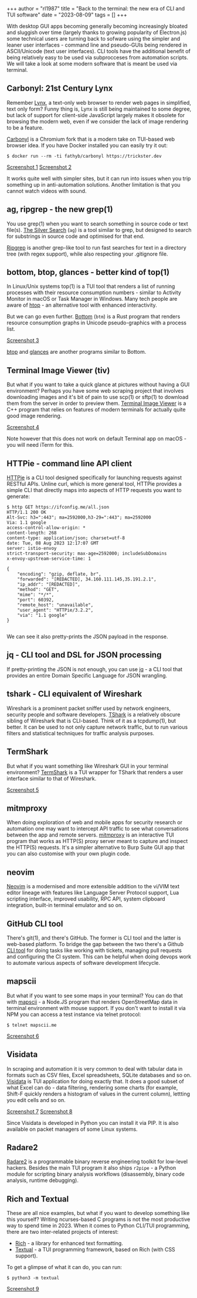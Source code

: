 +++
author = "rl1987"
title = "Back to the terminal: the new era of CLI and TUI software"
date = "2023-08-09"
tags = []
+++

With desktop GUI apps becoming generally becoming increasingly bloated and
sluggish over time (largely thanks to growing popularity of Electron.js) some
technical users are turning back to sofware using the simpler and leaner user 
interfaces - command line and pseudo-GUIs being rendered in ASCII/Unicode (text
user interfaces). CLI tools have the additional benefit of being relatively easy
to be used via subprocceses from automation scripts. We will take a look at 
some modern software that is meant be used via terminal. 

Carbonyl: 21st Century Lynx
---------------------------

Remember [Lynx](https://lynx.invisible-island.net/), a text-only web browser
to render web pages in simplified, text only form? Funny thing is, Lynx is still
being maintained to some degree, but lack of support for client-side JavaScript
largely makes it obsolete for browsing the modern web, even if we consider the
lack of image rendering to be a feature. 

[Carbonyl](https://github.com/fathyb/carbonyl) is a Chromium fork that is a
modern take on TUI-based web browser idea. If you have Docker installed you can
easily try it out:

```
$ docker run --rm -ti fathyb/carbonyl https://trickster.dev
```

[Screenshot 1](/2023-08-08_14.36.27.png)
[Screenshot 2](/2023-08-08_14.41.51.png)

It works quite well with simpler sites, but it can run into issues when you 
trip something up in anti-automation solutions. Another limitation is that you
cannot watch videos with sound.

ag, ripgrep - the new grep(1)
-----------------------------

You use grep(1) when you want to search something in source code or text file(s).
[The Silver Search](https://github.com/ggreer/the_silver_searcher) (`ag`) is 
a tool similar to grep, but designed to search for substrings in source code
and optimised for that end.

[Ripgrep](https://github.com/BurntSushi/ripgrep) is another grep-like tool to
run fast searches for text in a directory tree (with regex support), while 
also respecting your .gitignore file.

bottom, btop, glances - better kind of top(1)
---------------------------------------------

In Linux/Unix systems top(1) is a TUI tool that renders a list of running
processes with their resource consumption numbers - similar to Activity Monitor
in macOS or Task Manager in Windows. Many tech people are aware of 
[htop](https://htop.dev/) - an alternative tool with enhanced interactivity.

But we can go even further. [Bottom](https://github.com/ClementTsang/bottom) 
(`btm`) is a Rust program that renders resource consumption graphs in Unicode
pseudo-graphics with a process list.

[Screenshot 3](/2023-08-08_14.56.57.png)

[btop](https://github.com/aristocratos/btop) and 
[glances](https://github.com/nicolargo/glances) are another programs similar to 
Bottom. 

Terminal Image Viewer (tiv)
---------------------------

But what if you want to take a quick glance at pictures without having a GUI
environment? Perhaps you have some web scraping project that involves downloading
images and it's bit of pain to use scp(1) or sftp(1) to download them from 
the server in order to preview them. [Terminal Image Viewer](https://github.com/stefanhaustein/TerminalImageViewer)
is a C++ program that relies on features of modern terminals for actually
quite good image rendering.

[Screenshot 4](/2023-08-09_10.32.36.png)

Note however that this does not work on default Terminal app on macOS - you 
will need iTerm for this.

HTTPie - command line API client
--------------------------------

[HTTPie](https://httpie.io/) is a CLI tool designed specifically for launching 
requests against RESTful APIs. Unline curl, which is more general tool, HTTPie
provides a simple CLI that directly maps into aspects of HTTP requests you want
to generate:

```
$ http GET https://ifconfig.me/all.json
HTTP/1.1 200 OK
Alt-Svc: h3=":443"; ma=2592000,h3-29=":443"; ma=2592000
Via: 1.1 google
access-control-allow-origin: *
content-length: 268
content-type: application/json; charset=utf-8
date: Tue, 08 Aug 2023 12:17:07 GMT
server: istio-envoy
strict-transport-security: max-age=2592000; includeSubDomains
x-envoy-upstream-service-time: 1

{
    "encoding": "gzip, deflate, br",
    "forwarded": "[REDACTED], 34.160.111.145,35.191.2.1",
    "ip_addr": "[REDACTED]",
    "method": "GET",
    "mime": "*/*",
    "port": 60392,
    "remote_host": "unavailable",
    "user_agent": "HTTPie/3.2.2",
    "via": "1.1 google"
}


```

We can see it also pretty-prints the JSON payload in the response. 

jq - CLI tool and DSL for JSON processing
-----------------------------------------

If pretty-printing the JSON is not enough, you can use [jq](https://jqlang.github.io/jq/) -
a CLI tool that provides an entire Domain Specific Language for JSON wrangling.

tshark - CLI equivalent of Wireshark
------------------------------------

Wireshark is a prominent packet sniffer used by network engineers, security
people and software developers. [TShark](https://www.wireshark.org/docs/man-pages/tshark.html) 
is a relatively obscure sibling of Wireshark that is CLI-based. Think of it
as a tcpdump(1), but better. It can be used to not only capture network traffic,
but to run various filters and statistical techniques for traffic analysis
purposes.

TermShark
---------

But what if you want something like Wireshark GUI in your terminal environment?
[TermShark](https://termshark.io/) is a TUI wrapper for TShark that renders
a user interface similar to that of Wireshark.

[Screenshot 5](/2023-08-09_14.40.29.png)

mitmproxy
---------

When doing exploration of web and mobile apps for security research or 
automation one may want to intercept API traffic to see what conversations 
between the app and remote servers. [mitmproxy](https://mitmproxy.org/) is 
an interactive TUI program that works as HTTP(S) proxy server meant to capture 
and inspect the HTTP(S) requests. It's a simpler alternative to Burp Suite GUI
app that you can also customise with your own plugin code.

neovim
------

[Neovim](https://neovim.io/) is a modernised and more extensible addition to
the vi/VIM text editor lineage with features like Language Server Protocol
support, Lua scripting interface, improved usability, RPC API, system clipboard
integration, built-in terminal emulator and so on.

GitHub CLI tool
---------------

There's git(1), and there's GitHub. The former is CLI tool and the latter is
web-based platform. To bridge the gap between the two there's a Github
[CLI tool](https://cli.github.com/) for doing tasks like working with tickets,
managing pull requests and configuring the CI system. This can be helpful
when doing devops work to automate various aspects of software development
lifecycle.

mapscii
-------

But what if you want to see some maps in your terminal? You can do that with
[mapscii](https://github.com/rastapasta/mapscii) - a Node.JS program that
renders OpenStreetMap data in terminal environment with mouse support. If you
don't want to install it via NPM you can access a test instance via telnet 
protocol:

```
$ telnet mapscii.me  
```

[Screenshot 6](/2023-08-09_13.27.37.png)

Visidata
--------

In scraping and automation it is very common to deal with tabular data in formats
such as CSV files, Excel spreadsheets, SQLite databases and so on. 
[Visidata](https://www.visidata.org/) is TUI application for doing exactly that.
It does a good subset of what Excel can do - data filtering, rendering some 
charts (for example, Shift-F quickly renders a histogram of values in the current
column), lettting you edit cells and so on. 

[Screenshot 7](/2023-08-09_13.39.44.png)
[Screenshot 8](/2023-08-09_13.40.02.png)

Since Visidata is developed in Python you can install it via PIP. It is also 
available on packet managers of some Linux systems.

Radare2
-------

[Radare2](https://rada.re/n/) is a programmable binary reverse engineering 
toolkit for low-level hackers. Besides the main TUI program it also ships
`r2pipe` - a Python module for scripting binary analysis workflows (disassembly,
binary code analysis, runtime debugging).

Rich and Textual
----------------

These are all nice examples, but what if you want to develop something like
this yourself? Writing ncurses-based C programs is not the most productive
way to spend time in 2023. When it comes to Python CLI/TUI programming, there
are two inter-related projects of interest:

* [Rich](https://github.com/Textualize/rich) - a library for enhanced text
formatting.
* [Textual](https://github.com/Textualize/textual) - a TUI programming framework,
based on Rich (with CSS support).

To get a glimpse of what it can do, you can run:

```
$ python3 -m textual
```

[Screenshot 9](/2023-08-09_14.15.42.png)

